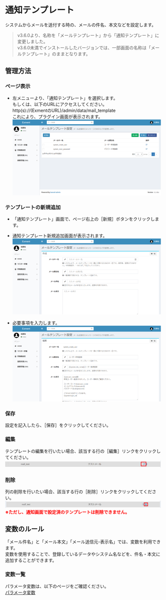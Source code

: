 # 通知テンプレート
システムからメールを送付する時の、メールの件名、本文などを設定します。  

> v3.6.0より、名称を「メールテンプレート」から「通知テンプレート」に変更しました。  
v3.6.0未満でインストールしたバージョンでは、一部画面の名称は「メールテンプレート」のままとなります。

## 管理方法
### ページ表示
- 左メニューより、「通知テンプレート」を選択します。  
もしくは、以下のURLにアクセスしてください。  
http(s)://(ExmentのURL)/admin/data/mail_template  
これにより、プラグイン画面が表示されます。  
![通知テンプレート画面](img/mail/mail_grid1.png)  

### テンプレートの新規追加
- 「通知テンプレート」画面で、ページ右上の［新規］ボタンをクリックします。

- 通知テンプレート新規追加画面が表示されます。
![通知テンプレート画面](img/mail/mail_new1.png)

- 必要事項を入力します。  
![通知テンプレート画面](img/mail/mail_new2.png)

### 保存
設定を記入したら、［保存］をクリックしてください。

### 編集
テンプレートの編集を行いたい場合、該当する行の［編集］リンクをクリックしてください。  
![通知テンプレート画面](img/mail/mail_edit.png)

### 削除
列の削除を行いたい場合、該当する行の［削除］リンクをクリックしてください。  
![通知テンプレート画面](img/mail/mail_delete.png)
**<span style="color: red; ">※ただし、通知画面で設定済のテンプレートは削除できません。</span>**


## 変数のルール
「メール件名」と「メール本文」「メール送信元-表示名」では、変数を利用できます。  
変数を使用することで、登録しているデータやシステム名などを、件名・本文に追加することができます。  

### 変数一覧
パラメータ変数は、以下のページをご確認ください。  
[パラメータ変数](/ja/params)
